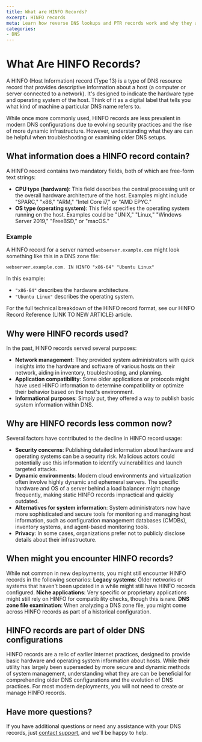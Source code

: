 ```yaml
---
title: What are HINFO Records?
excerpt: HINFO records 
meta: Learn how reverse DNS lookups and PTR records work and why they are critical for several fundamental internet operations.
categories:
- DNS
---
```


# What Are HINFO Records?

A HINFO (Host Information) record (Type 13) is a type of DNS resource record that provides descriptive information about a host (a computer or server connected to a network). It's designed to indicate the hardware type and operating system of the host. Think of it as a digital label that tells you what kind of machine a particular DNS name refers to.

While once more commonly used, HINFO records are less prevalent in modern DNS configurations due to evolving security practices and the rise of more dynamic infrastructure. However, understanding what they are can be helpful when troubleshooting or examining older DNS setups.

## What information does a HINFO record contain?
A HINFO record contains two mandatory fields, both of which are free-form text strings:
- **CPU type (hardware)**: This field describes the central processing unit or the overall hardware architecture of the host. Examples might include "SPARC," "x86," "ARM," "Intel Core i7," or "AMD EPYC."
- **OS type (operating system)**: This field specifies the operating system running on the host. Examples could be "UNIX," "Linux," "Windows Server 2019," "FreeBSD," or "macOS."

### Example

A HINFO record for a server named `webserver.example.com` might look something like this in a DNS zone file:
```
webserver.example.com. IN HINFO "x86-64" "Ubuntu Linux"
```
In this example:
- `"x86-64"` describes the hardware architecture.
- `"Ubuntu Linux"` describes the operating system.
  
For the full technical breakdown of the HINFO record format, see our HINFO Record Reference (LINK TO NEW ARTICLE) article.

## Why were HINFO records used?
In the past, HINFO records served several purposes:
- **Network management**: They provided system administrators with quick insights into the hardware and software of various hosts on their network, aiding in inventory, troubleshooting, and planning.
- **Application compatibility**: Some older applications or protocols might have used HINFO information to determine compatibility or optimize their behavior based on the host's environment.
- **Informational purposes**: Simply put, they offered a way to publish basic system information within DNS.

## Why are HINFO records less common now?
Several factors have contributed to the decline in HINFO record usage:
- **Security concerns**: Publishing detailed information about hardware and operating systems can be a security risk. Malicious actors could potentially use this information to identify vulnerabilities and launch targeted attacks.
- **Dynamic environments**: Modern cloud environments and virtualization often involve highly dynamic and ephemeral servers. The specific hardware and OS of a server behind a load balancer might change frequently, making static HINFO records impractical and quickly outdated.
- **Alternatives for system informatio**n: System administrators now have more sophisticated and secure tools for monitoring and managing host information, such as configuration management databases (CMDBs), inventory systems, and agent-based monitoring tools.
- **Privacy**: In some cases, organizations prefer not to publicly disclose details about their infrastructure.

## When might you encounter HINFO records?
While not common in new deployments, you might still encounter HINFO records in the following scenarios:
**Legacy systems**: Older networks or systems that haven't been updated in a while might still have HINFO records configured.
**Niche applications**: Very specific or proprietary applications might still rely on HINFO for compatibility checks, though this is rare.
**DNS zone file examination**: When analyzing a DNS zone file, you might come across HINFO records as part of a historical configuration.

## HINFO records are part of older DNS configurations
HINFO records are a relic of earlier internet practices, designed to provide basic hardware and operating system information about hosts. While their utility has largely been superseded by more secure and dynamic methods of system management, understanding what they are can be beneficial for comprehending older DNS configurations and the evolution of DNS practices. For most modern deployments, you will not need to create or manage HINFO records.

## Have more questions?
If you have additional questions or need any assistance with your DNS records, just [contact support](https://dnsimple.com/feedback), and we'll be happy to help.
